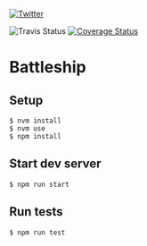 [![Twitter](https://img.shields.io/twitter/follow/davidjsmoreno.svg?style=social&label=@davidjsmoreno)](https://twitter.com/davidjsmoreno)

![Travis Status](https://img.shields.io/travis/davidjsalazarmoreno/battleship?branch=main)
[![Coverage Status](https://coveralls.io/repos/github/davidjsalazarmoreno/battleship/badge.svg?branch=main)](https://coveralls.io/github/davidjsalazarmoreno/battleship?branch=main)

# Battleship

## Setup

```
$ nvm install
$ nvm use
$ npm install
```

## Start dev server

```
$ npm run start
```

## Run tests

```
$ npm run test
```
